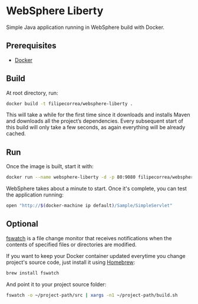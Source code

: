 # WebSphere Liberty

Simple Java application running in WebSphere build with Docker.

## Prerequisites

- [Docker]

## Build

At root directory, run:

```sh
docker build -t filipecorrea/websphere-liberty .
```

This will take a while for the first time since it downloads and installs Maven and downloads all the project’s dependencies. Every subsequent start of this build will only take a few seconds, as again everything will be already cached.

## Run

Once the image is built, start it with:

```sh
docker run --name websphere-liberty -d -p 80:9080 filipecorrea/websphere-liberty
```

WebSphere takes about a minute to start. Once it's complete, you can test the application running:

```sh
open "http://$(docker-machine ip default)/Sample/SimpleServlet"
```

## Optional

[fswatch] is a file change monitor that receives notifications when the contents of specified files or directories are modified.

If you want to keep your Docker container updated everytime you change project's source code, just install it using [Homebrew]:

```sh
brew install fswatch
```

And point it to your project source folder:

```sh
fswatch -o ~/project-path/src | xargs -n1 ~/project-path/build.sh
```

[Docker]: <http://docker.com>
[fswatch]: <https://github.com/emcrisostomo/fswatch>
[Homebrew]: <http://brew.sh>
